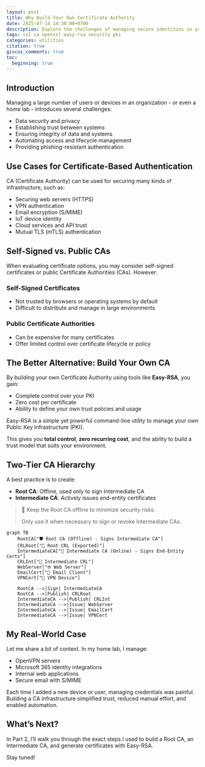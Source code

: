 ```yaml
---
layout: post
title: Why Build Your Own Certificate Authority
date: 2025-07-14 14:30:00+0700
description: Explore the challenges of managing secure identities in your infrastructure, and why setting up your own Certificate Authority (CA) is the right solution.
tags: ssl ca openssl easy-rsa security pki
categories: utilities
citation: true
giscus_comments: true
toc:
  beginning: true
---
```


## Introduction

Managing a large number of users or devices in an organization - or even a home lab - introduces several challenges:

- Data security and privacy
- Establishing trust between systems
- Ensuring integrity of data and systems
- Automating access and lifecycle management
- Providing phishing-resistant authentication

## Use Cases for Certificate-Based Authentication

CA (Certificate Authority) can be used for securing many kinds of infrastructure, such as:

- Securing web servers (HTTPS)
- VPN authentication
- Email encryption (S/MIME)
- IoT device identity
- Cloud services and API trust
- Mutual TLS (mTLS) authentication

## Self-Signed vs. Public CAs

When evaluating certificate options, you may consider self-signed certificates or public Certificate Authorities (CAs). However:

### Self-Signed Certificates

- Not trusted by browsers or operating systems by default
- Difficult to distribute and manage in large environments

### Public Certificate Authorities

- Can be expensive for many certificates
- Offer limited control over certificate lifecycle or policy

## The Better Alternative: Build Your Own CA

By building your own Certificate Authority using tools like **Easy-RSA**, you gain:

- Complete control over your PKI
- Zero cost per certificate
- Ability to define your own trust policies and usage

Easy-RSA is a simple yet powerful command-line utility to manage your own Public Key Infrastructure (PKI).

This gives you **total control**, **zero recurring cost**, and the ability to build a trust model that suits your environment.

## Two-Tier CA Hierarchy

A best practice is to create:

- **Root CA**: Offline, used only to sign Intermediate CA
- **Intermediate CA**: Actively issues end-entity certificates

> 🔐 Keep the Root CA offline to minimize security risks.
>
> Only use it when necessary to sign or revoke Intermediate CAs.

```mermaid
graph TB
    RootCA["🛡️ Root CA (Offline) - Signs Intermediate CA"]
    CRLRoot["📄 Root CRL (Exported)"]
    IntermediateCA["🔄 Intermediate CA (Online) - Signs End-Entity Certs"]
    CRLInt["📄 Intermediate CRL"]
    WebServer["🌐 Web Server"]
    EmailCert["📧 Email Client"]
    VPNCert["🔐 VPN Device"]

    RootCA -->|Sign| IntermediateCA
    RootCA -->|Publish| CRLRoot
    IntermediateCA -->|Publish| CRLInt
    IntermediateCA -->|Issue| WebServer
    IntermediateCA -->|Issue| EmailCert
    IntermediateCA -->|Issue| VPNCert
```

## My Real-World Case

Let me share a bit of context. In my home lab, I manage:

- OpenVPN servers
- Microsoft 365 identity integrations
- Internal web applications
- Secure email with S/MIME

Each time I added a new device or user, managing credentials was painful. Building a CA infrastructure simplified trust, reduced manual effort, and enabled automation.

## What’s Next?

In Part 2, I’ll walk you through the exact steps I used to build a Root CA, an Intermediate CA, and generate certificates with Easy-RSA.

Stay tuned!
